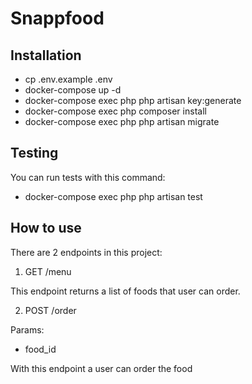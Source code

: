 # Snappfood 

## Installation

- cp .env.example .env
- docker-compose up -d
- docker-compose exec php php artisan key:generate
- docker-compose exec php composer install
- docker-compose exec php php artisan migrate

## Testing

You can run tests with this command:

- docker-compose exec php php artisan test


## How to use

There are 2 endpoints in this project:

1. GET  /menu

This endpoint returns a list of foods that user can order.

2. POST  /order

Params:
 - food_id

With this endpoint a user can order the food

